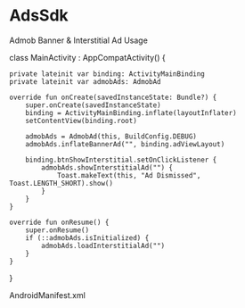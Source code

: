 # AdsSdk

Admob Banner & Interstitial Ad Usage

class MainActivity : AppCompatActivity() {

    private lateinit var binding: ActivityMainBinding
    private lateinit var admobAds: AdmobAd

    override fun onCreate(savedInstanceState: Bundle?) {
        super.onCreate(savedInstanceState)
        binding = ActivityMainBinding.inflate(layoutInflater)
        setContentView(binding.root)

        admobAds = AdmobAd(this, BuildConfig.DEBUG)
        admobAds.inflateBannerAd("", binding.adViewLayout)

        binding.btnShowInterstitial.setOnClickListener {
            admobAds.showInterstitialAd("") {
                Toast.makeText(this, "Ad Dismissed", Toast.LENGTH_SHORT).show()
            }
        }
    }

    override fun onResume() {
        super.onResume()
        if (::admobAds.isInitialized) {
            admobAds.loadInterstitialAd("")
        }
    }
}



AndroidManifest.xml

<meta-data
    android:name="com.google.android.gms.ads.APPLICATION_ID"
    android:value="ca-app-pub-3940256099942544~3347511713"/>
